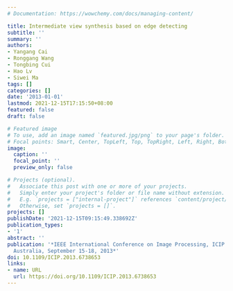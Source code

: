 ```yaml
---
# Documentation: https://wowchemy.com/docs/managing-content/

title: Intermediate view synthesis based on edge detecting
subtitle: ''
summary: ''
authors:
- Yangang Cai
- Ronggang Wang
- Tongbing Cui
- Hao Lv
- Siwei Ma
tags: []
categories: []
date: '2013-01-01'
lastmod: 2021-12-15T17:15:50+08:00
featured: false
draft: false

# Featured image
# To use, add an image named `featured.jpg/png` to your page's folder.
# Focal points: Smart, Center, TopLeft, Top, TopRight, Left, Right, BottomLeft, Bottom, BottomRight.
image:
  caption: ''
  focal_point: ''
  preview_only: false

# Projects (optional).
#   Associate this post with one or more of your projects.
#   Simply enter your project's folder or file name without extension.
#   E.g. `projects = ["internal-project"]` references `content/project/deep-learning/index.md`.
#   Otherwise, set `projects = []`.
projects: []
publishDate: '2021-12-15T09:15:49.338692Z'
publication_types:
- '1'
abstract: ''
publication: '*IEEE International Conference on Image Processing, ICIP 2013, Melbourne,
  Australia, September 15-18, 2013*'
doi: 10.1109/ICIP.2013.6738653
links:
- name: URL
  url: https://doi.org/10.1109/ICIP.2013.6738653
---
```

